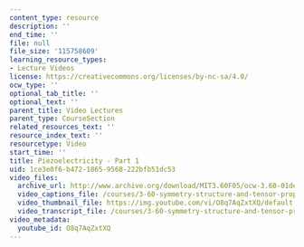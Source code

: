 ```yaml
---
content_type: resource
description: ''
end_time: ''
file: null
file_size: '115758609'
learning_resource_types:
- Lecture Videos
license: https://creativecommons.org/licenses/by-nc-sa/4.0/
ocw_type: ''
optional_tab_title: ''
optional_text: ''
parent_title: Video Lectures
parent_type: CourseSection
related_resources_text: ''
resource_index_text: ''
resourcetype: Video
start_time: ''
title: Piezoelectricity - Part 1
uid: 1ce3e0f6-b472-1865-9568-222bfb51dc53
video_files:
  archive_url: http://www.archive.org/download/MIT3.60F05/ocw-3.60-01dec2005-pt1-220k.mp4
  video_captions_file: /courses/3-60-symmetry-structure-and-tensor-properties-of-materials-fall-2005/9263b9e9e35c5353ab389f1994b743fa_O8q7AqZxtXQ.vtt
  video_thumbnail_file: https://img.youtube.com/vi/O8q7AqZxtXQ/default.jpg
  video_transcript_file: /courses/3-60-symmetry-structure-and-tensor-properties-of-materials-fall-2005/87a4864acafb406edff1903a06f4e3aa_O8q7AqZxtXQ.pdf
video_metadata:
  youtube_id: O8q7AqZxtXQ
---
```

